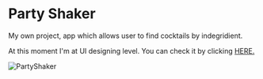 # Party Shaker
My own project, app which allows user to find cocktails by indegridient. 

At this moment I'm at UI designing level. You can check it by clicking [HERE.](https://xd.adobe.com/view/bc591fc9-74f9-429d-7303-61987e1ae289-ca68/?fullscreen)

![PartyShaker](https://i.imgur.com/Hl5uQn4.png)
